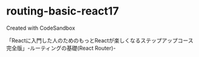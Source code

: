 # routing-basic-react17
Created with CodeSandbox

「Reactに入門した人のためのもっとReactが楽しくなるステップアップコース完全版」-ルーティングの基礎(React Router)-
